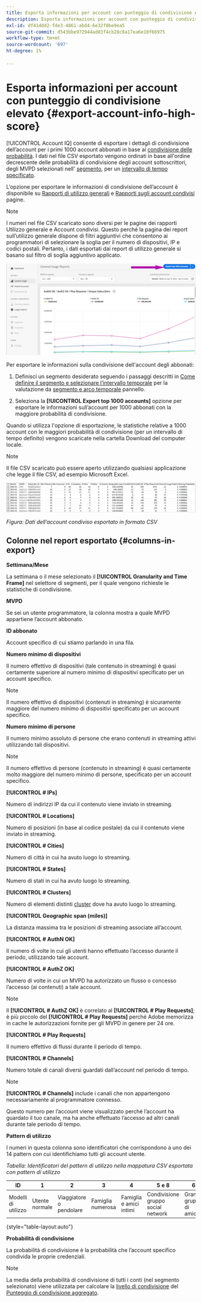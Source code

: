 ```yaml
---
title: Esporta informazioni per account con punteggio di condivisione elevato
description: Esporta informazioni per account con punteggio di condivisione elevato.
exl-id: df41ddd2-fde3-4861-abd4-6e32f0be9ea5
source-git-commit: d543bbe972944ad83f4cb28c8a17ea6e10f66975
workflow-type: tm+mt
source-wordcount: '697'
ht-degree: 1%

---
```


# Esporta informazioni per account con punteggio di condivisione elevato {#export-account-info-high-score}

[!UICONTROL Account IQ] consente di esportare i dettagli di condivisione dell’account per i primi 1000 account abbonati in base ai [condivisione delle probabilità](/help/accountiq/product-concepts.md#account-sharing-probability-def). I dati nel file CSV esportato vengono ordinati in base all&#39;ordine decrescente delle probabilità di condivisione degli account sottoscrittori, degli MVPD selezionati nell&#39; [segmento](/help/accountiq/product-concepts.md#segment-def), per un [intervallo di tempo specificato](/help/accountiq/product-concepts.md#time-frame-def).

L’opzione per esportare le informazioni di condivisione dell’account è disponibile su [Rapporti di utilizzo generali](/help/accountiq/general-usage-reports.md) e [Rapporti sugli account condivisi](/help/accountiq/shared-acc-reports.md) pagine.

>[!NOTE]
>
>I numeri nel file CSV scaricato sono diversi per le pagine dei rapporti Utilizzo generale e Account condivisi. Questo perché la pagina dei report sull’utilizzo generale dispone di filtri aggiuntivi che consentono ai programmatori di selezionare la soglia per il numero di dispositivi, IP e codici postali. Pertanto, i dati esportati dai report di utilizzo generale si basano sul filtro di soglia aggiuntivo applicato.

![Opzione Esporta in Utilizzo generale](assets/export.png)

Per esportare le informazioni sulla condivisione dell&#39;account degli abbonati:

1. Definisci un segmento desiderato seguendo i passaggi descritti in [Come definire il segmento e selezionare l’intervallo temporale](/help/accountiq/howto-select-segment-timeframe.md) per la valutazione da [segmento e arco temporale](/help/accountiq/segments-timeframe.md) pannello.

1. Seleziona la **[!UICONTROL Export top 1000 accounts]** opzione per esportare le informazioni sull’account per 1000 abbonati con la maggiore probabilità di condivisione.

Quando si utilizza l&#39;opzione di esportazione, le statistiche relative a 1000 account con le maggiori probabilità di condivisione (per un intervallo di tempo definito) vengono scaricate nella cartella Download del computer locale.

>[!NOTE]
>
>Il file CSV scaricato può essere aperto utilizzando qualsiasi applicazione che legge il file CSV, ad esempio Microsoft Excel.

![dati esportati in formato csv](assets/exported-csv.png)

*Figura: Dati dell’account condiviso esportato in formato CSV*

## Colonne nel report esportato {#columns-in-export}

**Settimana/Mese**

La settimana o il mese selezionato il **[!UICONTROL Granularity and Time Frame]** nel selettore di segmenti, per il quale vengono richieste le statistiche di condivisione.

**MVPD**

Se sei un utente programmatore, la colonna mostra a quale MVPD appartiene l’account abbonato.

**ID abbonato**

Account specifico di cui stiamo parlando in una fila.

**Numero minimo di dispositivi**

Il numero effettivo di dispositivi (tale contenuto in streaming) è quasi certamente superiore al numero minimo di dispositivi specificato per un account specifico.

>[!NOTE]
>
>Il numero effettivo di dispositivi (contenuti in streaming) è sicuramente maggiore del numero minimo di dispositivi specificato per un account specifico.

**Numero minimo di persone**

Il numero minimo assoluto di persone che erano contenuti in streaming attivi utilizzando tali dispositivi.

>[!NOTE]
>
>Il numero effettivo di persone (contenuto in streaming) è quasi certamente molto maggiore del numero minimo di persone, specificato per un account specifico.

**[!UICONTROL # IPs]**

Numero di indirizzi IP da cui il contenuto viene inviato in streaming.

**[!UICONTROL # Locations]**

Numero di posizioni (in base al codice postale) da cui il contenuto viene inviato in streaming.

**[!UICONTROL # Cities]**

Numero di città in cui ha avuto luogo lo streaming.

**[!UICONTROL # States]**

Numero di stati in cui ha avuto luogo lo streaming.

**[!UICONTROL # Clusters]**

Numero di elementi distinti [cluster](/help/accountiq/product-concepts.md#cluster-def) dove ha avuto luogo lo streaming.

**[!UICONTROL Geographic span (miles)]**

La distanza massima tra le posizioni di streaming associate all’account.

**[!UICONTROL # AuthN OK]**

Il numero di volte in cui gli utenti hanno effettuato l’accesso durante il periodo, utilizzando tale account.

**[!UICONTROL # AuthZ OK]**

Numero di volte in cui un MVPD ha autorizzato un flusso o concesso l’accesso (ai contenuti) a tale account.

>[!NOTE]
>
>Il **[!UICONTROL # AuthZ OK]** è correlato al **[!UICONTROL # Play Requests]**; è più piccolo del **[!UICONTROL # Play Requests]** perché Adobe memorizza in cache le autorizzazioni fornite per gli MVPD in genere per 24 ore.

**[!UICONTROL # Play Requests]**

Il numero effettivo di flussi durante il periodo di tempo.

**[!UICONTROL # Channels]**

Numero totale di canali diversi guardati dall’account nel periodo di tempo.

>[!NOTE]
>
>**[!UICONTROL # Channels]** include i canali che non appartengono necessariamente al programmatore connesso.
>
>Questo numero per l’account viene visualizzato perché l’account ha guardato il tuo canale, ma ha anche effettuato l’accesso ad altri canali durante tale periodo di tempo.

**Pattern di utilizzo**

I numeri in questa colonna sono identificatori che corrispondono a uno dei 14 pattern con cui identifichiamo tutti gli account utente.

*Tabella: Identificatori del pattern di utilizzo nella mappatura CSV esportata con pattern di utilizzo*

| ID | 1 | 2 | 3 | 4 | 5 e 8 | 6 | 7 | 9 | 10 e 11 | 12 | 13 | 14 |
|---|---|---|---|---|---|---|---|---|---|---|---|---|
| Modelli di utilizzo | Utente normale | Viaggiatore o pendolare | Famiglia numerosa | Famiglia e amici intimi | Condivisione gruppo social network | Grande gruppo di amici | Streaming simultaneo | Condivisione community | Comportamento incerto | Famiglia piccola | Seconda pagina principale | Utilizzo anormale |

{style="table-layout:auto"}

**Probabilità di condivisione**

La probabilità di condivisione è la probabilità che l’account specifico condivida le proprie credenziali.

>[!NOTE]
>
> La media della probabilità di condivisione di tutti i conti (nel segmento selezionato) viene utilizzata per calcolare la [livello di condivisione](/help/accountiq/dashboard.md#sharing-level) del [Punteggio di condivisione aggregato](/help/accountiq/dashboard.md#aggregated-sharing).

